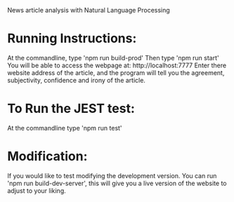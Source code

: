 
News article analysis with Natural Language Processing

# Running Instructions:

At the commandline, type 'npm run build-prod'
Then type 'npm run start'
You will be able to access the webpage at:
http://localhost:7777
Enter there website address of the article, and the program will
tell you the agreement, subjectivity, confidence and irony of the article.

# To Run the JEST test:
At the commandline type 'npm run test'

# Modification:
If you would like to test modifying the development version.
You can run 'npm run build-dev-server', this will give you a live
version of the website to adjust to your liking.
